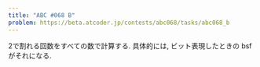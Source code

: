 ```yaml
---
title: "ABC #068 B"
problem: https://beta.atcoder.jp/contests/abc068/tasks/abc068_b
---
```

2で割れる回数をすべての数で計算する. 具体的には, ビット表現したときの bsf がそれになる.
